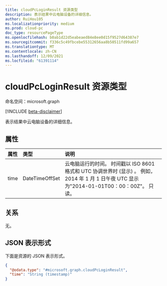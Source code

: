 ```yaml
---
title: cloudPcLoginResult 资源类型
description: 表示结果中云电脑设备的详细信息。
author: RuiHou105
ms.localizationpriority: medium
ms.prod: cloud-pc
doc_type: resourcePageType
ms.openlocfilehash: b0ab1d22d5eabeaed84e8ee0d15f9527d64387e7
ms.sourcegitcommit: f336c5c49fbcebe55312656aa8b50511fd99a657
ms.translationtype: MT
ms.contentlocale: zh-CN
ms.lasthandoff: 12/09/2021
ms.locfileid: "61391114"
---
```

# <a name="cloudpcloginresult-resource-type"></a>cloudPcLoginResult 资源类型

命名空间：microsoft.graph

[!INCLUDE [beta-disclaimer](../../includes/beta-disclaimer.md)]

表示结果中云电脑设备的详细信息。

## <a name="properties"></a>属性

|属性|类型|说明|
|:---|:---|:---|
|time|DateTimeOffSet|云电脑运行的时间。 时间戳以 ISO 8601 格式和 UTC 协调世界时 (显示) 。 例如，2014 年 1 月 1 日午夜 UTC 显示为"2014-01-01T00：00：00Z"。 只读。|

## <a name="relationships"></a>关系

无。

## <a name="json-representation"></a>JSON 表示形式

下面是资源的 JSON 表示形式。
<!-- {
  "blockType": "resource",
  "@odata.type": "microsoft.graph.cloudPcLoginResult",
  "openType": false
}
-->

``` json
{
  "@odata.type": "#microsoft.graph.cloudPcLoginResult",
  "time": "String (timestamp)"
}
```
